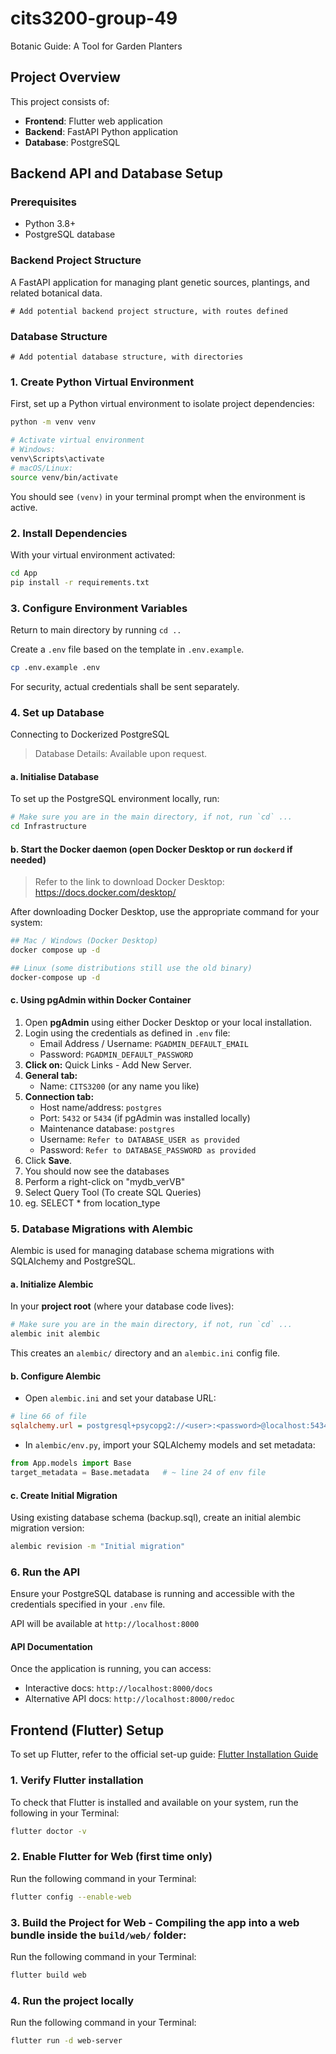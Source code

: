 # cits3200-group-49
Botanic Guide: A Tool for Garden Planters

## Project Overview

This project consists of:
- **Frontend**: Flutter web application
- **Backend**: FastAPI Python application
- **Database**: PostgreSQL

## Backend API and Database Setup

### Prerequisites
- Python 3.8+
- PostgreSQL database

### Backend Project Structure
A FastAPI application for managing plant genetic sources, plantings, and related botanical data.

```
# Add potential backend project structure, with routes defined

```

### Database Structure

```
# Add potential database structure, with directories

```

### 1. **Create Python Virtual Environment**
First, set up a Python virtual environment to isolate project dependencies:

```bash
python -m venv venv

# Activate virtual environment
# Windows:
venv\Scripts\activate
# macOS/Linux:
source venv/bin/activate
```
You should see `(venv)` in your terminal prompt when the environment is active.

### 2. **Install Dependencies**
With your virtual environment activated:

```bash
cd App
pip install -r requirements.txt
```

### 3. **Configure Environment Variables**
Return to main directory by running `cd ..`

Create a `.env` file based on the template in `.env.example`.
```bash
cp .env.example .env
```

For security, actual credentials shall be sent separately. 

### 4. **Set up Database**
Connecting to Dockerized PostgreSQL
> Database Details: Available upon request.

#### a. Initialise Database
To set up the PostgreSQL environment locally, run:

```bash
# Make sure you are in the main directory, if not, run `cd` ... 
cd Infrastructure
```

#### b. Start the Docker daemon (open Docker Desktop or run `dockerd` if needed)
> Refer to the link to download Docker Desktop: https://docs.docker.com/desktop/

After downloading Docker Desktop, use the appropriate command for your system:

```bash
## Mac / Windows (Docker Desktop)
docker compose up -d

## Linux (some distributions still use the old binary)
docker-compose up -d
```

#### c. Using pgAdmin within Docker Container

1. Open **pgAdmin** using either Docker Desktop or your local installation.  
2. Login using the credentials as defined in `.env` file:
   - Email Address / Username: `PGADMIN_DEFAULT_EMAIL`
   - Password: `PGADMIN_DEFAULT_PASSWORD`
2. **Click on:** Quick Links - Add New Server.  
3. **General tab:**  
   - Name: `CITS3200` (or any name you like)  
4. **Connection tab:**  
   - Host name/address: `postgres`  
   - Port: `5432`  or `5434` (if pgAdmin was installed locally)
   - Maintenance database: `postgres`  
   - Username: `Refer to DATABASE_USER as provided`
   - Password: `Refer to DATABASE_PASSWORD as provided` 
5. Click **Save**.  
6. You should now see the databases
7. Perform a right-click on "mydb_verVB" 
8. Select Query Tool (To create SQL Queries)
9. eg. SELECT * from location_type

### 5. Database Migrations with Alembic

Alembic is used for managing database schema migrations with SQLAlchemy and PostgreSQL.

#### a. **Initialize Alembic**
In your **project root** (where your database code lives): 

```bash
# Make sure you are in the main directory, if not, run `cd` ... 
alembic init alembic
```
This creates an `alembic/` directory and an `alembic.ini` config file.

#### b. **Configure Alembic**
- Open `alembic.ini` and set your database URL:

```ini
# line 66 of file
sqlalchemy.url = postgresql+psycopg2://<user>:<password>@localhost:5434/<databasename>
```

- In `alembic/env.py`, import your SQLAlchemy models and set metadata:
```python
from App.models import Base  
target_metadata = Base.metadata   # ~ line 24 of env file
```

#### c. **Create Initial Migration**
Using existing database schema (backup.sql), create an initial alembic migration version:
```bash
alembic revision -m "Initial migration"
```

### 6. **Run the API**
Ensure your PostgreSQL database is running and accessible with the credentials specified in your `.env` file.

API will be available at `http://localhost:8000`

#### API Documentation
Once the application is running, you can access:
   - Interactive docs: `http://localhost:8000/docs`
   - Alternative API docs: `http://localhost:8000/redoc`


## Frontend (Flutter) Setup
To set up Flutter, refer to the official set-up guide:
[Flutter Installation Guide](https://docs.flutter.dev/get-started/quick)

### 1. Verify Flutter installation
To check that Flutter is installed and available on your system, run the following in your Terminal:
```bash
flutter doctor -v
```

### 2. Enable Flutter for Web (first time only)
Run the following command in your Terminal: 
```bash
flutter config --enable-web
```

### 3. Build the Project for Web - Compiling the app into a web bundle inside the `build/web/` folder:
Run the following command in your Terminal: 
```bash
flutter build web
```

### 4. Run the project locally
Run the following command in your Terminal: 
```bash
flutter run -d web-server
```
